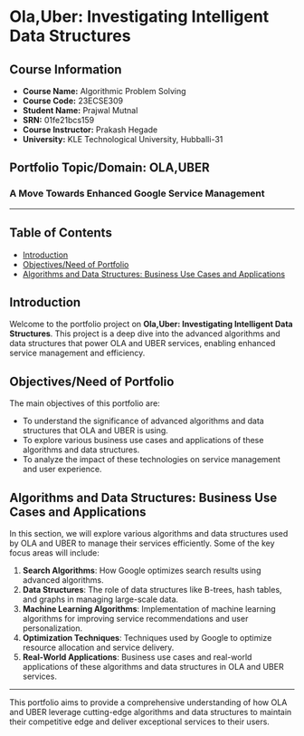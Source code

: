 # Ola,Uber: Investigating Intelligent Data Structures

## Course Information

- **Course Name:** Algorithmic Problem Solving
- **Course Code:** 23ECSE309
- **Student Name:** Prajwal Mutnal
- **SRN:** 01fe21bcs159
- **Course Instructor:** Prakash Hegade
- **University:** KLE Technological University, Hubballi-31

## Portfolio Topic/Domain: OLA,UBER

### A Move Towards Enhanced Google Service Management

---

## Table of Contents

- [Introduction](#introduction)
- [Objectives/Need of Portfolio](#objectivesneed-of-portfolio)
- [Algorithms and Data Structures: Business Use Cases and Applications](#algorithms-and-data-structures-business-use-cases-and-applications)

## Introduction

Welcome to the portfolio project on **Ola,Uber: Investigating Intelligent Data Structures**. This project is a deep dive into the advanced algorithms and data structures that power OLA and UBER services, enabling enhanced service management and efficiency.

## Objectives/Need of Portfolio

The main objectives of this portfolio are:

- To understand the significance of advanced algorithms and data structures that OLA and UBER is using.
- To explore various business use cases and applications of these algorithms and data structures.
- To analyze the impact of these technologies on service management and user experience.

## Algorithms and Data Structures: Business Use Cases and Applications

In this section, we will explore various algorithms and data structures used by OLA and UBER to manage their services efficiently. Some of the key focus areas will include:

1. **Search Algorithms**: How Google optimizes search results using advanced algorithms.
2. **Data Structures**: The role of data structures like B-trees, hash tables, and graphs in managing large-scale data.
3. **Machine Learning Algorithms**: Implementation of machine learning algorithms for improving service recommendations and user personalization.
4. **Optimization Techniques**: Techniques used by Google to optimize resource allocation and service delivery.
5. **Real-World Applications**: Business use cases and real-world applications of these algorithms and data structures in OLA and UBER services.

---

This portfolio aims to provide a comprehensive understanding of how OLA and UBER leverage cutting-edge algorithms and data structures to maintain their competitive edge and deliver exceptional services to their users.
